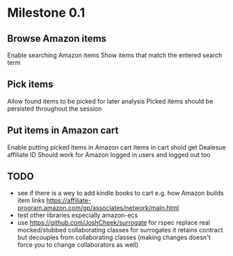# Milestone 0.1

## Browse Amazon items

Enable searching Amazon items
Show items that match the entered search term

## Pick items

Allow found items to be picked for later analysis
Picked items should be persisted throughout the session

## Put items in Amazon cart

Enable putting picked items in Amazon cart
Items in cart shold get Dealesue affiliate ID
Should work for Amazon logged in users and logged out too

## TODO

* see if there is a wey to add kindle books to cart
  e.g. how Amazon builds item links https://affiliate-program.amazon.com/gp/associates/network/main.html
* test other libraries
  especially amazon-ecs
* use https://github.com/JoshCheek/surrogate for rspec
  replace real mocked/stubbed collaborating classes for surrogates
  it retains contract but decouples from collaborating classes
  (making changes doesn't force you to change collaborators as well)